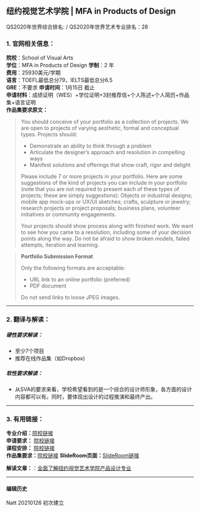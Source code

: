 ## 纽约视觉艺术学院 | MFA in Products of Design   
QS2020年世界综合排名: /
QS2020年世界艺术专业排名：28




### 1. 官网相关信息：

**院校**：School of Visual Arts    
**学位**：MFA in Products of Design
**学制**：2 年  
**费用**：25930美元/学期  
**语言**：TOEFL最低总分79，IELTS最低总分6.5    
**GRE**：不要求 
**申请时间**：1月15日 截止       
**申请材料**：成绩证明（WES）+学位证明+3封推荐信+个人陈述+个人简历+作品集+语言证明    
**作品集要求原文：**   

> You should conceive of your portfolio as a collection of projects. We are open to projects of varying aesthetic, formal and conceptual types. Projects should: 
>
>- Demonstrate an ability to think through a problem
>- Articulate the designer’s approach and resolution in compelling ways
>- Manifest solutions and offerings that show craft, rigor and delight
>
>Please include 7 or more projects in your portfolio. Here are some suggestions of the kind of projects you can include in your portfolio (note that you are not required to present each of these types of projects; these are simply suggestions): Objects or industrial designs; mobile app mock-ups or UX/UI sketches; crafts, sculpture or jewelry; research projects or project proposals; business plans, volunteer initiatives or community engagements.
>
>Your projects should show process along with finished work. We want to see how you came to a resolution, including some of your decision points along the way. Do not be afraid to show broken models, failed attempts, iteration and learning.

> **Portfolio Submission Format**
>
>Only the following formats are acceptable: 
>
>- URL link to an online portfolio (preferred) 
>- PDF document 
>
>Do not send links to loose JPEG images. 
---


### 2. 翻译与解读：

##### 硬性要求解读：
- 至少7个项目  
- 推荐在线作品集（如Dropbox)



##### 软性要求解读：
- 从SVA的要求来看，学校希望看到的是一个综合的设计师形象，各方面的设计内容都可以有。同时，要体现出设计的过程推演和最终产出。

---


### 3. 有用链接：

**专业介绍：**[院校链接](https://sva.edu/academics/graduate/mfa-products-of-design)  
**申请要求：** [院校链接](http://www.sva.edu/admissions/graduate)  
**课程安排：** [院校链接](http://www.sva.edu/graduate/mfa-products-of-design/curriculum)  
**作品集要求：**[院校链接](https://sva.edu/admissions/how-to-apply/graduate-application-requirements/products-of-design)
**SlideRoom页面：**[SlideRoom链接](https://cca.slideroom.com/#/login/program/57363)

**解读文章：**：[全面了解纽约视觉艺术学院产品设计专业](http://www.makebi.net/27228.html)


---


#### 编辑历史

Natt 20210126 初次建立  
